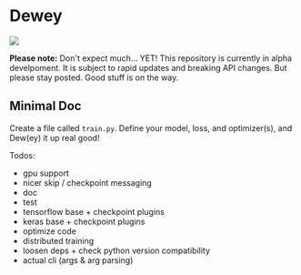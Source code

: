 # Dewey

![](https://media.giphy.com/media/129g9HK07tEtZm/giphy.gif)

**Please note:** Don't expect much... YET! This repository is currently in alpha develpoment. It is subject to rapid updates and breaking API changes. But please stay posted. Good stuff is on the way.

## Minimal Doc
Create a file called `train.py`. Define your model, loss, and optimizer(s), and Dew(ey) it up real good! 

Todos:
* gpu support
* nicer skip / checkpoint messaging
* doc
* test
* tensorflow base + checkpoint plugins
* keras base + checkpoint plugins
* optimize code
* distributed training
* loosen deps + check python version compatibility
* actual cli (args & arg parsing)